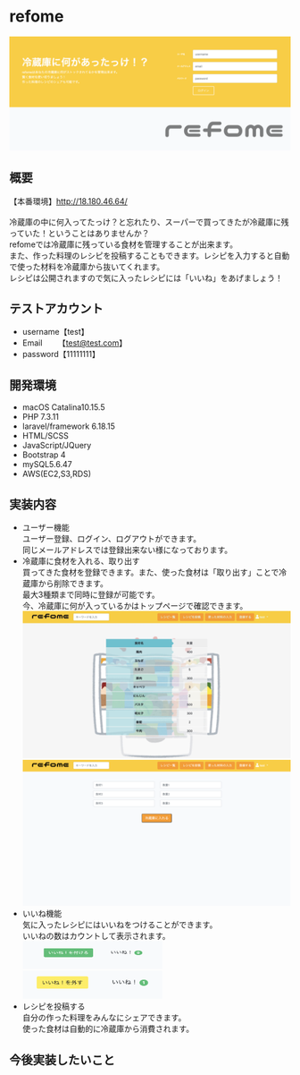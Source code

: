 # refome
![トップページ](readme_img/toppage.png)

## 概要
【本番環境】http://18.180.46.64/<br><br>
冷蔵庫の中に何入ってたっけ？と忘れたり、スーパーで買ってきたが冷蔵庫に残っていた！ということはありませんか？<br>
refomeでは冷蔵庫に残っている食材を管理することが出来ます。<br>
また、作った料理のレシピを投稿することもできます。レシピを入力すると自動で使った材料を冷蔵庫から抜いてくれます。<br>
レシピは公開されますので気に入ったレシピには「いいね」をあげましょう！<br>

## テストアカウント
* username【test】
* Email&emsp;&emsp;【test@test.com】
* password【11111111】

## 開発環境
* macOS Catalina10.15.5
* PHP 7.3.11 
* laravel/framework 6.18.15  
* HTML/SCSS
* JavaScript/JQuery
* Bootstrap 4
* mySQL5.6.47
* AWS(EC2,S3,RDS)

## 実装内容
* ユーザー機能<br>
ユーザー登録、ログイン、ログアウトができます。<br>
同じメールアドレスでは登録出来ない様になっております。
* 冷蔵庫に食材を入れる、取り出す<br>
買ってきた食材を登録できます。また、使った食材は「取り出す」ことで冷蔵庫から削除できます。<br>
最大3種類まで同時に登録が可能です。<br>
今、冷蔵庫に何が入っているかはトップページで確認できます。<br>
![インデックス](readme_img/index.jpg)
![新規投稿](readme_img/food_new.png)
* いいね機能<br>
気に入ったレシピにはいいねをつけることができます。<br>
いいねの数はカウントして表示されます。<br>
<img src="readme_img/like1.png" height="50" width="250"></img>
<img src="readme_img/like2.png" height="50" width="250"></img>
* レシピを投稿する<br>
自分の作った料理をみんなにシェアできます。<br>
使った食材は自動的に冷蔵庫から消費されます。

## 今後実装したいこと
